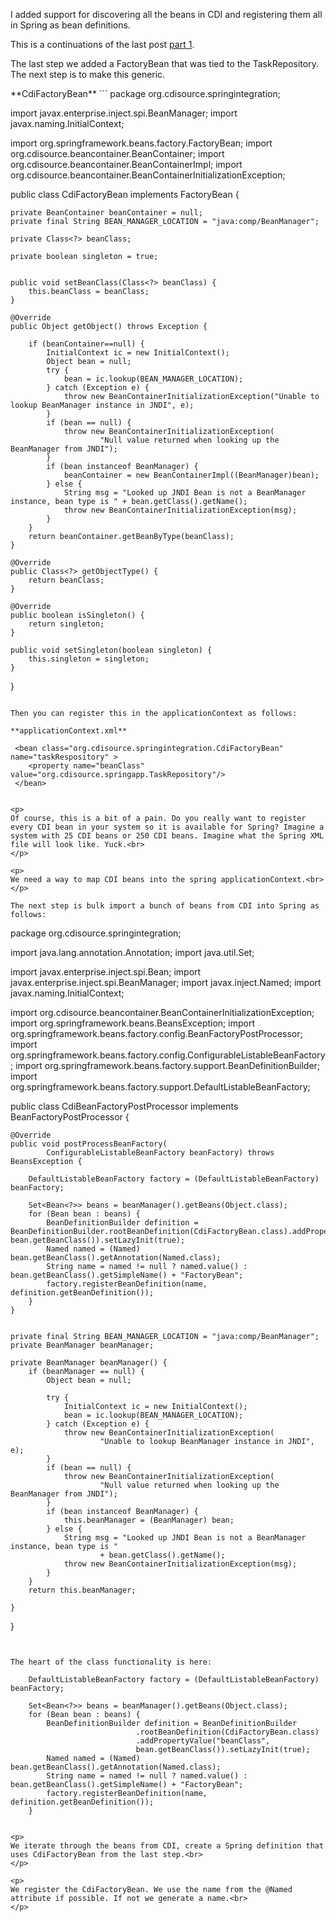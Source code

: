 <p>
I added support for discovering all the beans in CDI and registering them all in Spring as bean definitions.<br>
</p>

<p>
This is a continuations of the last post <a href='CombiningSpringWithCDI.md'>part 1</a>.<br>
</p>

<p>
The last step we added a FactoryBean that was tied to the TaskRepository.<br>
The next step is to make this generic.<br>
</p>
**CdiFactoryBean**
```
package org.cdisource.springintegration;

import javax.enterprise.inject.spi.BeanManager;
import javax.naming.InitialContext;

import org.springframework.beans.factory.FactoryBean;
import org.cdisource.beancontainer.BeanContainer;
import org.cdisource.beancontainer.BeanContainerImpl;
import org.cdisource.beancontainer.BeanContainerInitializationException;

public class CdiFactoryBean implements FactoryBean<Object> {

	private BeanContainer beanContainer = null;
	private final String BEAN_MANAGER_LOCATION = "java:comp/BeanManager";
	
	private Class<?> beanClass;
	
	private boolean singleton = true;

	
	public void setBeanClass(Class<?> beanClass) {
		this.beanClass = beanClass;
	}

	@Override
	public Object getObject() throws Exception {

		if (beanContainer==null) {
			InitialContext ic = new InitialContext();
			Object bean = null;
			try {
				bean = ic.lookup(BEAN_MANAGER_LOCATION);
			} catch (Exception e) {
				throw new BeanContainerInitializationException("Unable to lookup BeanManager instance in JNDI", e);
			}
			if (bean == null) {
				throw new BeanContainerInitializationException(
						"Null value returned when looking up the BeanManager from JNDI");
			}
			if (bean instanceof BeanManager) {
				beanContainer = new BeanContainerImpl((BeanManager)bean);
			} else {
				String msg = "Looked up JNDI Bean is not a BeanManager instance, bean type is " + bean.getClass().getName();
				throw new BeanContainerInitializationException(msg);
			}
		}
		return beanContainer.getBeanByType(beanClass);
	}

	@Override
	public Class<?> getObjectType() {
		return beanClass;
	}

	@Override
	public boolean isSingleton() {
		return singleton;
	}

	public void setSingleton(boolean singleton) {
		this.singleton = singleton;
	}

}

```

Then you can register this in the applicationContext as follows:

**applicationContext.xml**
```

     <bean class="org.cdisource.springintegration.CdiFactoryBean" name="taskRespository" >
     	<property name="beanClass" value="org.cdisource.springapp.TaskRepository"/>
     </bean>

```

<p>
Of course, this is a bit of a pain. Do you really want to register every CDI bean in your system so it is available for Spring? Imagine a system with 25 CDI beans or 250 CDI beans. Imagine what the Spring XML file will look like. Yuck.<br>
</p>

<p>
We need a way to map CDI beans into the spring applicationContext.<br>
</p>

The next step is bulk import a bunch of beans from CDI into Spring as follows:

```

package org.cdisource.springintegration;

import java.lang.annotation.Annotation;
import java.util.Set;

import javax.enterprise.inject.spi.Bean;
import javax.enterprise.inject.spi.BeanManager;
import javax.inject.Named;
import javax.naming.InitialContext;

import org.cdisource.beancontainer.BeanContainerInitializationException;
import org.springframework.beans.BeansException;
import org.springframework.beans.factory.config.BeanFactoryPostProcessor;
import org.springframework.beans.factory.config.ConfigurableListableBeanFactory;
import org.springframework.beans.factory.support.BeanDefinitionBuilder;
import org.springframework.beans.factory.support.DefaultListableBeanFactory;

public class CdiBeanFactoryPostProcessor implements BeanFactoryPostProcessor {

	@Override
	public void postProcessBeanFactory(
			ConfigurableListableBeanFactory beanFactory) throws BeansException {
		
		DefaultListableBeanFactory factory = (DefaultListableBeanFactory) beanFactory;
		
		Set<Bean<?>> beans = beanManager().getBeans(Object.class);
		for (Bean bean : beans) {
			BeanDefinitionBuilder definition = BeanDefinitionBuilder.rootBeanDefinition(CdiFactoryBean.class).addPropertyValue("beanClass", bean.getBeanClass()).setLazyInit(true);
			Named named = (Named) bean.getBeanClass().getAnnotation(Named.class);
			String name = named != null ? named.value() : bean.getBeanClass().getSimpleName() + "FactoryBean";
			factory.registerBeanDefinition(name, definition.getBeanDefinition());
		}
	}

	
	private final String BEAN_MANAGER_LOCATION = "java:comp/BeanManager";
	private BeanManager beanManager;

	private BeanManager beanManager() {
		if (beanManager == null) {
			Object bean = null;

			try {
				InitialContext ic = new InitialContext();
				bean = ic.lookup(BEAN_MANAGER_LOCATION);
			} catch (Exception e) {
				throw new BeanContainerInitializationException(
						"Unable to lookup BeanManager instance in JNDI", e);
			}
			if (bean == null) {
				throw new BeanContainerInitializationException(
						"Null value returned when looking up the BeanManager from JNDI");
			}
			if (bean instanceof BeanManager) {
				this.beanManager = (BeanManager) bean;
			} else {
				String msg = "Looked up JNDI Bean is not a BeanManager instance, bean type is "
						+ bean.getClass().getName();
				throw new BeanContainerInitializationException(msg);
			}
		}
		return this.beanManager;

	}

}

```


The heart of the class functionality is here:

```
		DefaultListableBeanFactory factory = (DefaultListableBeanFactory) beanFactory;
		
		Set<Bean<?>> beans = beanManager().getBeans(Object.class);
		for (Bean bean : beans) {
			BeanDefinitionBuilder definition = BeanDefinitionBuilder
                                .rootBeanDefinition(CdiFactoryBean.class)
                                .addPropertyValue("beanClass", 
                                bean.getBeanClass()).setLazyInit(true);
			Named named = (Named) bean.getBeanClass().getAnnotation(Named.class);
			String name = named != null ? named.value() : bean.getBeanClass().getSimpleName() + "FactoryBean";
			factory.registerBeanDefinition(name, definition.getBeanDefinition());
		}

```

<p>
We iterate through the beans from CDI, create a Spring definition that uses CdiFactoryBean from the last step.<br>
</p>

<p>
We register the CdiFactoryBean. We use the name from the @Named attribute if possible. If not we generate a name.<br>
</p>